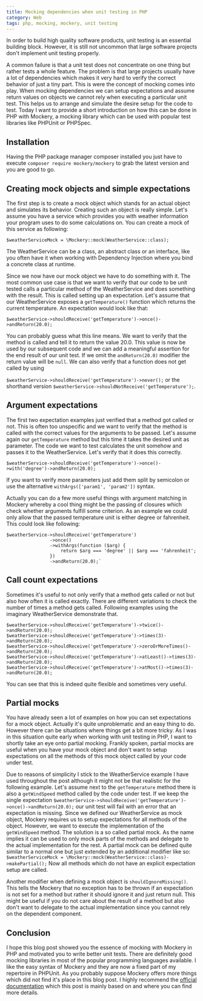 ```yaml
---
title: Mocking dependencies when unit testing in PHP
category: Web
tags: php, mocking, mockery, unit testing
---
```


In order to build high quality software products, unit testing is an essential building block. However, it is still not
uncommon that large software projects don't implement unit testing properly. 

<!--more-->

A common failure is that a unit 
test does not concentrate on one thing but rather tests a whole feature. The problem is that large projects usually have a lot
of dependencies which makes it very hard to verify the correct behavior of just a tiny part. This is were the concept
of mocking comes into play. When mocking dependencies we can setup expectations and assume return values on objects we cannot rely when executing
a particular unit test. This helps us to arrange and simulate the desire setup for the code to test.
Today I want to provide a short introduction on how this can be done in PHP with Mockery, a mocking library which can be used
with popular test libraries like PHPUnit or PHPSpec.

## Installation
Having the PHP package manager composer installed you just have to execute `composer require mockery/mockery` to grab
the latest version and you are good to go.

## Creating mock objects and simple expectations
The first step is to create a mock object which stands for an actual object and simulates its behavior. Creating such 
an object is really simple. Let's assume you have a service which provides you with weather information your program uses
to do some calculations on. You can create a mock of this service as following:

`$weatherServiceMock = \Mockery::mock(WeatherService::class);`

The WeatherService can be a class, an abstract class or an interface, like you often have it when working with Dependency Injection
where you bind a concrete class at runtime. 

Since we now have our mock object we have to do something with it. The most common use case is that we want to verify that 
our code to be unit tested calls a particular method of the WeatherService and does something with the result. This is called
setting up an expectation. Let's assume that our WeatherService exposes a `getTemperature()` function which returns the current
temperature. An expectation would look like that:

`$weatherService->shouldReceive('getTemperature')->once()->andReturn(20.0);`

You can probably guess what this line means. We want to verify that the method is called and tell it to return the
value 20.0. This value is now be used by our subsequent code and we can add a meaningful assertion for the end result of our unit test. If we omit
the `andReturn(20.0)` modifier the return value will be `null`. 
We can also verify that a function does not get called by using

`$weatherService->shouldReceive('getTemperature')->never();` or the shorthand version `$weatherService->shouldNotReceive('getTemperature');`.

## Argument expectations
The first two expectation examples just verified that a method got called or not. This is often too unspecific and we want 
to verify that the method is called with the correct values for the arguments to be passed. Let's assume again our `getTemperature`
method but this time it takes the desired unit as parameter. The code we want to test calculates the unit somehow and passes
it to the WeatherService. Let's verify that it does this correctly.

`$weatherService->shouldReceive('getTemperature')->once()->with('degree')->andReturn(20.0);`

If you want to verify more parameters just add them split by semicolon or use the alternative `withArgs(['param1', 'param2'])`
syntax. 

Actually you can do a few more useful things with argument matching in Mockery whereby a cool thing might be the passing of closures
which check whether arguments fulfill some criterion. As an example we could only allow that the passed temperature unit is 
either degree or fahrenheit. This could look like following:

```
$weatherService->shouldReceive('getTemperature')
                ->once()
                ->withArgs(function ($arg) {
                    return $arg === 'degree' || $arg === 'fahrenheit';
                })
                ->andReturn(20.0);`
```

## Call count expectations
Sometimes it's useful to not only verify that a method gets called or not but also how often it is called exactly.
There are different variations to check the number of times a method gets called. Following examples using the imaginary WeatherService
demonstrate that.

```
$weatherService->shouldReceive('getTemperature')->twice()->andReturn(20.0);
$weatherService->shouldReceive('getTemperature')->times(3)->andReturn(20.0);
$weatherService->shouldReceive('getTemperature')->zeroOrMoreTimes()->andReturn(20.0);
$weatherService->shouldReceive('getTemperature')->atLeast()->times(3)->andReturn(20.0);
$weatherService->shouldReceive('getTemperature')->atMost()->times(3)->andReturn(20.0);
```

You can see that this is indeed quite flexible and sometimes very useful.

## Partial mocks
You have already seen a lot of examples on how you can set expectations for a mock object. Actually it's quite unproblematic
and an easy thing to do. However there can be situations where things get a bit more tricky. As I was in this situation quite
early when working with unit testing in PHP, I want to shortly take an eye onto partial mocking.
Frankly spoken, partial mocks are useful when you have your mock object and don't want to setup expectations on all the methods
of this mock object called by your code under test. 

Due to reasons of simplicity I stick to the WeatherService example I have used throughout the post although it might not be
that realistic for the following example. Let's assume next to the `getTemperature` method there is also a `getWindSpeed` method 
called by the code under test. If we keep the single expectation `$weatherService->shouldReceive('getTemperature')->once()->andReturn(20.0);`
our unit test will fail with an error that an expectation is missing. Since we defined our WeatherService as mock object,
Mockery requires us to setup expectations for all methods of the object. However, we want to execute the implementation
of the `getWindSpeed` method. The solution is a so called partial mock. As the name implies it can be used to only mock parts
of the methods and delegate to the actual implementation for the rest. A partial mock can be defined quite similar to 
a normal one but just extended by an additional modifier like so: `$weatherServiceMock = \Mockery::mock(WeatherService::class)->makePartial();`
Now all methods which do not have an explicit expectation setup are called. 

Another modifier when defining a mock object is `shouldIgnoreMissing()`. This tells the Mockery that no exception has to be
thrown if an expectation is not set for a method but rather it should ignore it and just return null. This might be useful 
if you do not care about the result of a method but also don't want to delegate to the actual implementation since you cannot
rely on the dependent component. 

## Conclusion
I hope this blog post showed you the essence of mocking with Mockery in PHP and motivated you to write better unit tests.
There are definitely good mocking libraries in most of the popular programming languages available. I like the easy syntax 
of Mockery and they are now a fixed part of my repertoire in PHPUnit. As you probably suppose Mockery offers more things
which did not find it's place in this blog post. I highly recommend the 
<a href="http://docs.mockery.io/en/latest/index.html" target="_blank">official documentation</a> which this post is mainly based on
and where you can find more details.